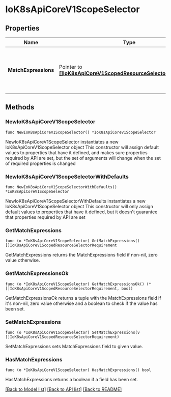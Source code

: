 # IoK8sApiCoreV1ScopeSelector

## Properties

Name | Type | Description | Notes
------------ | ------------- | ------------- | -------------
**MatchExpressions** | Pointer to [**[]IoK8sApiCoreV1ScopedResourceSelectorRequirement**](IoK8sApiCoreV1ScopedResourceSelectorRequirement.md) | A list of scope selector requirements by scope of the resources. | [optional] 

## Methods

### NewIoK8sApiCoreV1ScopeSelector

`func NewIoK8sApiCoreV1ScopeSelector() *IoK8sApiCoreV1ScopeSelector`

NewIoK8sApiCoreV1ScopeSelector instantiates a new IoK8sApiCoreV1ScopeSelector object
This constructor will assign default values to properties that have it defined,
and makes sure properties required by API are set, but the set of arguments
will change when the set of required properties is changed

### NewIoK8sApiCoreV1ScopeSelectorWithDefaults

`func NewIoK8sApiCoreV1ScopeSelectorWithDefaults() *IoK8sApiCoreV1ScopeSelector`

NewIoK8sApiCoreV1ScopeSelectorWithDefaults instantiates a new IoK8sApiCoreV1ScopeSelector object
This constructor will only assign default values to properties that have it defined,
but it doesn't guarantee that properties required by API are set

### GetMatchExpressions

`func (o *IoK8sApiCoreV1ScopeSelector) GetMatchExpressions() []IoK8sApiCoreV1ScopedResourceSelectorRequirement`

GetMatchExpressions returns the MatchExpressions field if non-nil, zero value otherwise.

### GetMatchExpressionsOk

`func (o *IoK8sApiCoreV1ScopeSelector) GetMatchExpressionsOk() (*[]IoK8sApiCoreV1ScopedResourceSelectorRequirement, bool)`

GetMatchExpressionsOk returns a tuple with the MatchExpressions field if it's non-nil, zero value otherwise
and a boolean to check if the value has been set.

### SetMatchExpressions

`func (o *IoK8sApiCoreV1ScopeSelector) SetMatchExpressions(v []IoK8sApiCoreV1ScopedResourceSelectorRequirement)`

SetMatchExpressions sets MatchExpressions field to given value.

### HasMatchExpressions

`func (o *IoK8sApiCoreV1ScopeSelector) HasMatchExpressions() bool`

HasMatchExpressions returns a boolean if a field has been set.


[[Back to Model list]](../README.md#documentation-for-models) [[Back to API list]](../README.md#documentation-for-api-endpoints) [[Back to README]](../README.md)


